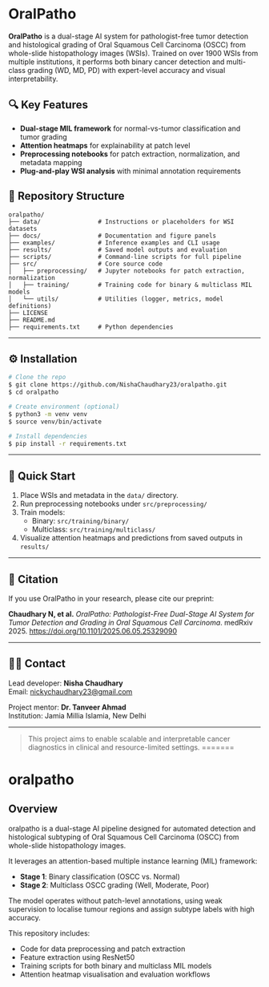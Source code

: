 
# OralPatho

**OralPatho** is a dual-stage AI system for pathologist-free tumor detection and histological grading of Oral Squamous Cell Carcinoma (OSCC) from whole-slide histopathology images (WSIs). Trained on over 1900 WSIs from multiple institutions, it performs both binary cancer detection and multi-class grading (WD, MD, PD) with expert-level accuracy and visual interpretability.


## 🔍 Key Features

- **Dual-stage MIL framework** for normal-vs-tumor classification and tumor grading
- **Attention heatmaps** for explainability at patch level
- **Preprocessing notebooks** for patch extraction, normalization, and metadata mapping
- **Plug-and-play WSI analysis** with minimal annotation requirements


## 📁 Repository Structure
```
oralpatho/
├── data/                # Instructions or placeholders for WSI datasets
├── docs/                # Documentation and figure panels
├── examples/            # Inference examples and CLI usage
├── results/             # Saved model outputs and evaluation
├── scripts/             # Command-line scripts for full pipeline
├── src/                 # Core source code
│   ├── preprocessing/   # Jupyter notebooks for patch extraction, normalization
│   ├── training/        # Training code for binary & multiclass MIL models
│   └── utils/           # Utilities (logger, metrics, model definitions)
├── LICENSE
├── README.md
├── requirements.txt     # Python dependencies
```

---

## ⚙️ Installation
```bash
# Clone the repo
$ git clone https://github.com/NishaChaudhary23/oralpatho.git
$ cd oralpatho

# Create environment (optional)
$ python3 -m venv venv
$ source venv/bin/activate

# Install dependencies
$ pip install -r requirements.txt
```

---

## 🚀 Quick Start
1. Place WSIs and metadata in the `data/` directory.
2. Run preprocessing notebooks under `src/preprocessing/`
3. Train models:
   - Binary: `src/training/binary/`
   - Multiclass: `src/training/multiclass/`
4. Visualize attention heatmaps and predictions from saved outputs in `results/`

---

## 📄 Citation
If you use OralPatho in your research, please cite our preprint:

**Chaudhary N, et al.** *OralPatho: Pathologist-Free Dual-Stage AI System for Tumor Detection and Grading in Oral Squamous Cell Carcinoma*. medRxiv 2025. https://doi.org/10.1101/2025.06.05.25329090

---

## 👩‍⚕️ Contact
Lead developer: **Nisha Chaudhary**  
Email: [nickychaudhary23@gmail.com](mailto:nickychaudhary23@gmail.com)

Project mentor: **Dr. Tanveer Ahmad**  
Institution: Jamia Millia Islamia, New Delhi

---

> This project aims to enable scalable and interpretable cancer diagnostics in clinical and resource-limited settings.
=======
# oralpatho
## Overview

oralpatho is a dual-stage AI pipeline designed for automated detection and histological subtyping of Oral Squamous Cell Carcinoma (OSCC) from whole-slide histopathology images. 

It leverages an attention-based multiple instance learning (MIL) framework:
- **Stage 1**: Binary classification (OSCC vs. Normal)
- **Stage 2**: Multiclass OSCC grading (Well, Moderate, Poor)

The model operates without patch-level annotations, using weak supervision to localise tumour regions and assign subtype labels with high accuracy.

This repository includes:
- Code for data preprocessing and patch extraction
- Feature extraction using ResNet50
- Training scripts for both binary and multiclass MIL models
- Attention heatmap visualisation and evaluation workflows
